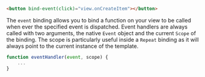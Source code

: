 ```html
<button bind-event(click)="view.onCreateItem"></button>
```

The `event` binding allows you to bind a function on your view to be called when ever the specified event is dispatched.
Event handlers are always called with two arguments, the native `Event` object and the current `Scope` of the binding. The scope is particularly useful inside a `Repeat` binding as it will always point to the current instance of the template.

```js
function eventHandler(event, scope) {
    ...
} 
```